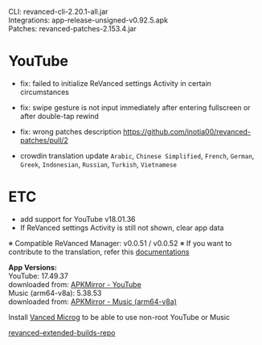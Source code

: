 CLI: revanced-cli-2.20.1-all.jar  
Integrations: app-release-unsigned-v0.92.5.apk  
Patches: revanced-patches-2.153.4.jar  

YouTube
==
- fix: failed to initialize ReVanced settings Activity in certain circumstances
- fix: swipe gesture is not input immediately after entering fullscreen or after double-tap rewind
- fix: wrong patches description https://github.com/inotia00/revanced-patches/pull/2

- crowdin translation update
`Arabic`, `Chinese Simplified`, `French`, `German`, `Greek`, `Indonesian`, `Russian`, `Turkish`, `Vietnamese`

ETC
==
- add support for YouTube v18.01.36
- If ReVanced settings Activity is still not shown, clear app data

※ Compatible ReVanced Manager: v0.0.51 / v0.0.52
※ If you want to contribute to the translation, refer this [documentations](https://telegra.ph/How-to-contribute-to-Crowdin-translations-via-upload-of-stringsxml-file-11-10)
  
**App Versions:**  
YouTube: 17.49.37  
downloaded from: [APKMirror - YouTube](https://www.apkmirror.com/apk/google-inc/youtube/youtube-17-49-37-release/youtube-17-49-37-2-android-apk-download/)  
Music (arm64-v8a): 5.38.53  
downloaded from: [APKMirror - Music (arm64-v8a)](https://www.apkmirror.com/apk/google-inc/youtube-music/youtube-music-5-38-53-release/youtube-music-5-38-53-android-apk-download/)  

Install [Vanced Microg](https://github.com/inotia00/VancedMicroG/releases) to be able to use non-root YouTube or Music  

[revanced-extended-builds-repo](https://github.com/E85Addict/revanced-extended-builds)  

